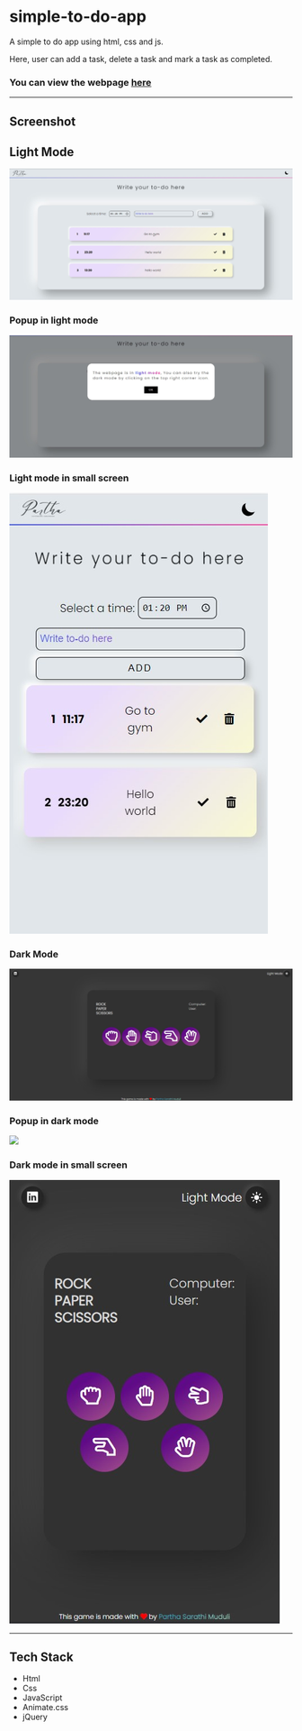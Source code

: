 # simple-to-do-app
A simple to do app using html, css and js.

Here, user can add a task, delete a task and mark a task as completed.

###  You can view the webpage [here](https://basic-to-do-app.netlify.app/)

---
## Screenshot

## Light Mode
<img src="./images/readme_assets/lightMode.jpg">

### Popup in light mode
<img src ="./images/readme_assets/popupInLightmode.jpg">

### Light mode in small screen
<img src ="./images/readme_assets/lightModeSmallScreen.jpg">


### Dark Mode
<img src="./images/readme_assets/darkMode.jpg">

### Popup in dark mode
<img src ="./images/readme_assets/popupInDarkkmode.jpg">

### Dark mode in small screen
<img src ="./images/readme_assets/darkModeSmallScreen.jpg">

---

## Tech Stack 
- Html
- Css
- JavaScript
- Animate.css
- jQuery


